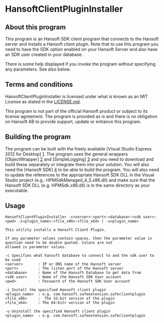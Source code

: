 HansoftClientPluginInstaller
============================

About this program
------------------
This program is an Hansoft SDK client program that connects to the Hansoft server and installs a Hansoft client plugin.
Note that to use this program you need to have the SDK option enabled on your Hansoft Server and also have an SDK user
created in your database.

There is some help displayed if you invoke the program without specifying any parameters. See also below.


Terms and conditions
--------------------
HansoftClientPluginInstaller is licensed under what is known as an MIT License as stated
in the [LICENSE.md](LICENSE.md).

This program is not part of the official Hansoft product or subject to its license agreement.
The program is provided as is and there is no obligation on Hansoft AB to provide support, update or enhance this program.

Building the program
--------------------
The program can be built with the freely available [Visual Studio Express 2012 for Desktop] [1]. 
The program uses the general wrappers [ObjectWrapper] [2] and [SimpleLogging] [3] and you need
to download and build these separately or integrate them into your solution.
You will also need the [Hansoft SDK] [4] to be able to build the program. You will also need to
update the references to the appropriate  Hansoft SDK DLL in the Visual Studio project (e.g.: HPMSdkManaged_4_5.x86.dll)
and make sure that the Hansoft SDK DLL (e.g. HPMSdk.x86.dll) is in the same directory as your executable.

[1]: http://www.microsoft.com/visualstudio/eng/products/visual-studio-express-for-windows-desktop  "Visual Studio Express 2012 for Desktop"
[2]: http://github.com/Hansoft/Hansoft-ObjectWrapper                                               "ObjectWrapper"
[3]: http://github.com/Hansoft/Hansoft-SimpleLogging                                               "SimpleLogging"
[4]: http://hansoft.com/support/downloads/                                                         "Hansoft SDK"

Usage
-----
	HansoftClientPluginInstaller -c<server>:<port>:<database>:<sdk user>:<pwd> -i<plugin_name>:<file_x86>:<file_x64> | -u<plugin_name>

	This utility installs a Hansoft Client Plugin.

	If any parameter values contain spaces, then the parameter value in question need to be double quoted. Colons are not
	allowed in parameter values.

	-c Specifies what hansoft database to connect to and the sdk user to be used
	<server>       : IP or DNS name of the Hansoft server
	<port>         : The listen port of the Hansoft server
	<database>     : Name of the Hansoft Database to get data from
	<sdk user>     : Name of the Hansoft SDK User account
	<pwd>          : Password of the Hansoft SDK User account

	-i Install the specified Hansoft client plugin
	<plugin_name>  : e.g. com.hansoft.safeextension.safeclientplugin
	<file_x86>     :  The 32-bit version of the plugin
	<file_x64>     : The 64-bitr version of the plugin

	-u Uninstall the specified Hansoft client plugin
	<plugin_name>  : e.g. com.hansoft.safeextension.safeclientplugin



















































































